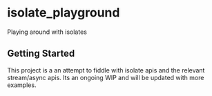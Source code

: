 # isolate_playground

Playing around with isolates

## Getting Started

This project is a an attempt to fiddle with isolate apis and the relevant stream/async apis.
Its an ongoing WIP and will be updated with more examples.